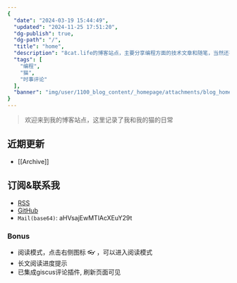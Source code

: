 ```yaml
---
{
  "date": "2024-03-19 15:44:49",
  "updated": "2024-11-25 17:51:20",
  "dg-publish": true,
  "dg-path": "/",
  "title": "home",
  "description": "8cat.life的博客站点，主要分享编程方面的技术文章和随笔，当然还有猫",
  "tags": [
    "编程",
    "猫",
    "时事评论"
  ],
  "banner": "img/user/1100_blog_content/_homepage/attachments/blog_homepage.webp"
}
---
```



> 欢迎来到我的博客站点，这里记录了我和我的猫的日常

## 近期更新

- [[Archive]]

## 订阅&联系我

- [RSS](https://8cat.life/index.xml)
- [GitHub](https://github.com/catcodeme)
- `Mail(base64)`: aHVsajEwMTlAcXEuY29t

### Bonus
- 阅读模式，点击右侧图标 👓 ，可以进入阅读模式
- 长文阅读进度提示
- 已集成giscus评论插件, 刷新页面可见